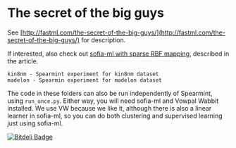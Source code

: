 The secret of the big guys
==========================

See [http://fastml.com/the-secret-of-the-big-guys/](http://fastml.com/the-secret-of-the-big-guys/) for description.

If interested, also check out [sofia-ml with sparse RBF mapping](https://github.com/zygmuntz/sofia-ml-mod), described in the article.

	kin8nm - Spearmint experiment for kin8nm dataset
	madelon - Spearmin experiment for madelon dataset
	
The code in these folders can also be run independently of Spearmint, using `run_once.py`. Either way, you will need sofia-ml and Vowpal Wabbit installed. We use VW because we like it, although there is also a linear learner in sofia-ml, so you can do both clustering and supervised learning just using sofia-ml.

[![Bitdeli Badge](https://d2weczhvl823v0.cloudfront.net/zygmuntz/the-secret-of-the-big-guys/trend.png)](https://bitdeli.com/free "Bitdeli Badge")

